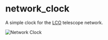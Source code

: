 # network_clock
A simple clock for the [LCO](http://lcogt.net/) telescope network.

![Network Clock](http://https://github.com/mnorbury/network_clock/network_clock.png)
